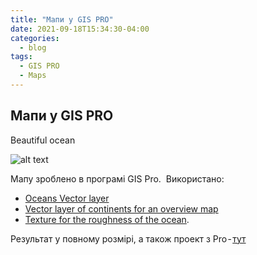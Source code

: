 ```yaml
---
title: "Мапи у GIS PRO"
date: 2021-09-18T15:34:30-04:00
categories:
  - blog
tags:
  - GIS PRO
  - Maps
---
```


## Мапи у GIS PRO

Beautiful ocean

![alt text](https://cdn-images-1.medium.com/max/2600/1*lflb1Pe5EgPTkUBiOeSlPQ.jpeg?raw=true)


Мапу зроблено в програмі GIS Pro. 
Використано:
 - [Oceans Vector layer](https://www.naturalearthdata.com/http/www.naturalearthdata.com/download/50m/physical/ne_50m_ocean.zip)
 - [Vector layer of continents for an overview map](https://www.naturalearthdata.com/http/www.naturalearthdata.com/download/50m/physical/ne_50m_land.zip)
 - [Texture for the roughness of the ocean](https://adventuresinmapping.files.wordpress.com/2021/11/posterprint.jpg).

Результат у повному розмірі, а також проект з Pro - [тут](https://github.com/SergeyShchus/GIS_PRO/tree/main/Beautiful%20ocean)




